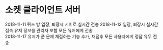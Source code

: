 # 소켓 클라이언트 서버
2018-11-11 퀴즈 방 입장, 퇴장시 서버로 실시간 전송
2018-11-12 입장, 퇴장시 실시간 접속 유저 정보를 관리자 포함 모든 유저에게 전송  
2018-11-17 유저가 푼 문제 채점하는 기능 추가, 채점후 모든 사용자에게 정답 유무 전송  


